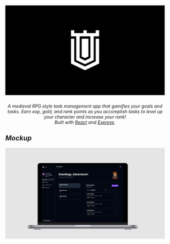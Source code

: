<h1 align="center">
    <img alt="Atlas" src="./assets/banner.png"> </img>
</h1>

<p align="center">
  <i>A medieval RPG style task management app that gamifies your goals and tasks. Earn exp, gold, and rank points as you accomplish tasks to level up your character and increase your rank!</i><br>
  <i>Built with <a href="https://react.dev/">React</a> and <a href="https://expressjs.com/">Express</a>.
</p>

## Mockup
![Screens](./assets/atlas-showcase.png)
